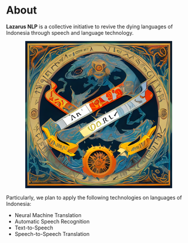# About

**Lazarus NLP** is a collective initiative to revive the dying languages of Indonesia through speech and language technology.

<p align="center">
    <img src="./docs/assets/images/logo_web.png" alt="logo" width="400"/>
</p>

Particularly, we plan to apply the following technologies on languages of Indonesia:

- Neural Machine Translation
- Automatic Speech Recognition
- Text-to-Speech
- Speech-to-Speech Translation
